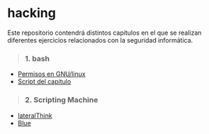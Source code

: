 # hacking
Este repositorio contendrá  distintos capítulos en el que se realizan diferentes ejercicios relacionados con la seguridad informática.

> ### 1. bash
- [Permisos en GNU/linux](./bash/bash_permisos.md)  
- [Script del capitulo](./bash/scripts/)

> ### 2. Scripting Machine
- [lateralThink](./lateralThink/)  
- [Blue](./blue/)  
